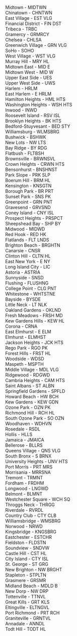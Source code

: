 Midtown - MIDTWN  
Chinatown - CHNTWN  
East Village - EST VLG  
Financial District - FIN DST  
Tribeca - TRBC  
Gramercy - GRMRCY  
Chelsea - CHLSA  
Greenwich Village - GRN VLG  
SoHo - SOHO  
West Village - WST VLG  
Murray Hill - MRY HL  
Midtown East - MID E  
Midtown West - MID W  
Upper East Side - UES  
Upper West Side - UWS  
Harlem - HRLM  
East Harlem - E HRLM  
Hamilton Heights - HML HTS  
Washington Heights - WSH HTS  
Inwood - INWD  
Roosevelt Island - RSV ISL  
Brooklyn Heights - BK HTS  
Bedford-Stuyvesant - BED STY  
Williamsburg - WLMSBRG  
Bushwick - BSHWK  
New Lots - NW LTS  
Bay Ridge - BY RDG  
Flatbush - FLTBSH  
Brownsville - BRWNSVL  
Crown Heights - CRWN HTS  
Bensonhurst - BNSHNST  
Park Slope - PRK SLP  
Boerum Hill - BRM HL  
Kensington - KNSGTN  
Borough Park - BR PRT  
Sunset Park - SNS PK  
Greenpoint - GRN PNT  
Gravesend - GRVSND  
Coney Island - CNY ISL  
Prospect Heights - PRSPCT  
Sheepshead Bay - SHP BY  
Midwood - MIDWD  
Red Hook - RED HK  
Flatlands - FLT LNDS  
Brighton Beach - BRGHTN  
Canarsie - CNSR  
Clinton Hill - CLTN HL  
East New York - E NY  
Long Island City - LIC  
Astoria - ASTRIA  
Sunnyside - SNSD  
Flushing - FLUSHNG  
College Point - CLG PNT  
Whitestone - WHTSTNE  
Bayside - BYSDE  
Little Neck - LT NLK  
Oakland Gardens - OKLND  
Fresh Meadows - FRSH MD  
Kew Gardens Hills - KEW HL  
Corona - CRNA  
East Elmhurst - E ELM  
Elmhurst - ELMHST  
Jackson Heights - JCK HTS  
Rego Park - RGO PK  
Forest Hills - FRST HL  
Woodside - WDSD  
Maspeth - MSPTH  
Middle Village - MDL VLG  
Ridgewood - RDGWD  
Cambria Heights - CAM HTS  
Saint Albans - ST ALBN  
Springfield Gardens - SPFLD  
Howard Beach - HW BCH  
Kew Gardens - KEW GDN  
Ozone Park - OZN PK  
Richmond Hill - RCH HL  
South Ozone Park - SO OZN  
Woodhaven - WDHVN  
Rosedale - RSDL  
Hollis - HLLS  
Jamaica - JMAICA  
Bellerose - BLLRS  
Queens Village - QNS VLG  
South Bronx - S BRNX  
University Heights - UNV HTS  
Port Morris - PRT MRS  
Morrisania - MRRSNA  
Tremont - TRMNT  
Fordham - FRDHM  
Longwood - LNGWD  
Belmont - BLMNT  
Westchester Square - WCH SQ  
Throggs Neck - THRGG  
Riverdale - RVRDL  
Country Club - CTY CLB  
Williamsbridge - WMSBRG  
Norwood - NRWD  
Kingsbridge - KNGSBRG  
Eastchester - ESTCHR  
Fieldston - FLDSTN  
Soundview - SNDVW  
Castle Hill - CST HL  
City Island - CTY ISL  
St. George - ST GRG  
New Brighton - NW BRGHT  
Stapleton - STPLTN  
Grasmere - GRSMR  
Midland Beach - MDLD B  
New Dorp - NW DRP  
Tottenville - TTNVL  
Great Kills - GRT KLS  
Eltingville - ELTNGVL  
Port Richmond - PRT RCH  
Graniteville - GRNTVL  
Annadale - ANNDL  
Todt Hill - TODT HL
